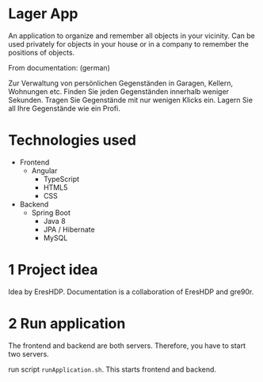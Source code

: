 # Lager App
An application to organize and remember all objects in your vicinity. Can
be used privately for objects in your house or in a company to remember the
positions of objects.

From documentation: (german)

Zur Verwaltung von persönlichen Gegenständen in Garagen, Kellern,
Wohnungen etc. Finden Sie jeden Gegenständen innerhalb weniger
Sekunden. Tragen Sie Gegenstände mit nur wenigen Klicks ein. Lagern
Sie all Ihre Gegenstände wie ein Profi.

# Technologies used
* Frontend
    * Angular
        * TypeScript
        * HTML5
        * CSS
* Backend
    * Spring Boot
        * Java 8
        * JPA / Hibernate
        * MySQL

# 1 Project idea
Idea by EresHDP. Documentation is a collaboration of EresHDP and gre90r.

# 2 Run application
The frontend and backend are both servers. Therefore, you have to start two
servers.

run script `runApplication.sh`. This starts frontend and backend.

